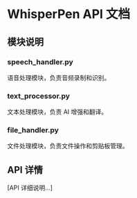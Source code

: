 # WhisperPen API 文档

## 模块说明

### speech_handler.py

语音处理模块，负责音频录制和识别。

### text_processor.py

文本处理模块，负责 AI 增强和翻译。

### file_handler.py

文件处理模块，负责文件操作和剪贴板管理。

## API 详情

[API 详细说明...] 